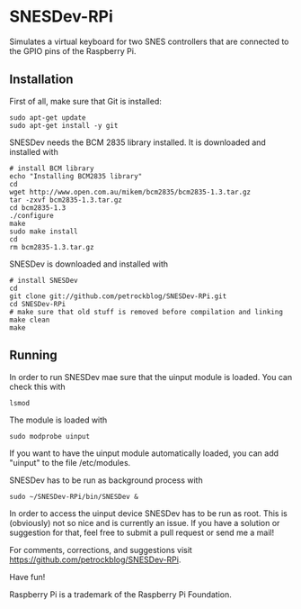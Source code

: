 SNESDev-RPi
===========

Simulates a virtual keyboard for two SNES controllers that are connected to the GPIO pins of the Raspberry Pi.

Installation
------------

First of all, make sure that Git is installed:

```shell
sudo apt-get update
sudo apt-get install -y git
```

SNESDev needs the BCM 2835 library installed. It is downloaded and installed with

```shell
# install BCM library
echo "Installing BCM2835 library"
cd
wget http://www.open.com.au/mikem/bcm2835/bcm2835-1.3.tar.gz
tar -zxvf bcm2835-1.3.tar.gz
cd bcm2835-1.3
./configure
make
sudo make install
cd
rm bcm2835-1.3.tar.gz
```
SNESDev is downloaded and installed with

```shell
# install SNESDev
cd
git clone git://github.com/petrockblog/SNESDev-RPi.git
cd SNESDev-RPi
# make sure that old stuff is removed before compilation and linking
make clean
make
```

Running
-------

In order to run SNESDev mae sure that the uinput module is loaded. You can check this with

```shell
lsmod
```

The module is loaded with

```shell
sudo modprobe uinput
```

If you want to have the uinput module automatically loaded, you can add "uinput" to the file 
/etc/modules.

SNESDev has to be run as background process with

```shell
sudo ~/SNESDev-RPi/bin/SNESDev &
```

In order to access the uinput device SNESDev has to be run as root. This is (obviously) not so nice and is currently an issue. If you have a solution or suggestion for that, feel free to submit a pull request or send me a mail!

For comments, corrections, and suggestions visit https://github.com/petrockblog/SNESDev-RPi.

Have fun!


Raspberry Pi is a trademark of the Raspberry Pi Foundation.
